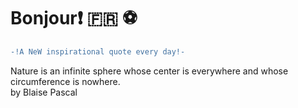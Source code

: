# Bonjour:exclamation: :fr: :soccer:
``` diff \
-!A NeW inspirational quote every day!- 
```
Nature is an infinite sphere whose center is everywhere and whose circumference is nowhere. \
by Blaise Pascal